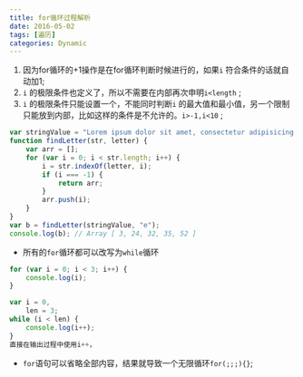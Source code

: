 ```yaml
---
title: for循环过程解析
date: 2016-05-02
tags: [遍历]
categories: Dynamic
---
```


1. 因为for循环的+1操作是在for循环判断时候进行的，如果`i` 符合条件的话就自动加1;
2. `i` 的极限条件也定义了，所以不需要在内部再次申明`i<length` ;
3. `i` 的极限条件只能设置一个，不能同时判断`i` 的最大值和最小值，另一个限制只能放到内部，比如这样的条件是不允许的。`i>-1,i<10` ;

```javascript
var stringValue = "Lorem ipsum dolor sit amet, consectetur adipisicing elit";
function findLetter(str, letter) {
	var arr = [];
	for (var i = 0; i < str.length; i++) {
		i = str.indexOf(letter, i);
		if (i === -1) {
			return arr;
		}
		arr.push(i);
	}
}
var b = findLetter(stringValue, "e");
console.log(b);	// Array [ 3, 24, 32, 35, 52 ]
```

- 所有的`for`循环都可以改写为`while`循环
```javascript
for (var i = 0; i < 3; i++) {
    console.log(i);
}

var i = 0,
    len = 3;
while (i < len) {
    console.log(i++);
}
直接在输出过程中使用i++，
```

- `for`语句可以省略全部内容，结果就导致一个无限循环`for(;;;){}`;

